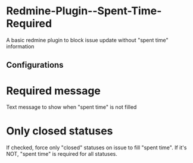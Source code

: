 Redmine-Plugin--Spent-Time-Required
===================================

A basic redmine plugin to block issue update without "spent time" information

Configurations
--------------

# Required message
Text message to show when "spent time" is not filled

# Only closed statuses
If checked, force only "closed" statuses on issue to fill "spent time". If it's NOT, "spent time" is required for all statuses.
